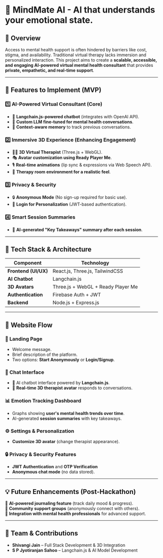 # 🧠 MindMate AI - AI that understands your emotional state.

## 🚀 Overview  
Access to mental health support is often hindered by barriers like cost, stigma, and availability. Traditional virtual therapy lacks immersion and personalized interaction. This project aims to create a **scalable, accessible, and engaging AI-powered virtual mental health consultant** that provides **private, empathetic, and real-time support**.  

---

## 🔹 Features to Implement (MVP)

### **1️⃣ AI-Powered Virtual Consultant (Core)**
- 🧩 **Langchain.js-powered chatbot** (integrates with OpenAI API).  
- 🏥 **Custom LLM fine-tuned for mental health conversations**.  
- 🧠 **Context-aware memory** to track previous conversations.  

### **2️⃣ Immersive 3D Experience (Enhancing Engagement)**
- 🏃‍♂️ **3D Virtual Therapist** (Three.js + WebGL).  
- 🎭 **Avatar customization using Ready Player Me**.  
- 🎙 **Real-time animations** (lip sync & expressions via Web Speech API).  
- 🏡 **Therapy room environment for a realistic feel**.  

### **3️⃣ Privacy & Security**
- 🔒 **Anonymous Mode** (No sign-up required for basic use).  
- 🔑 **Login for Personalization** (JWT-based authentication).  

### **4️⃣ Smart Session Summaries**
- 📜 **AI-generated "Key Takeaways" summary after each session**.  

---

## 🔹 Tech Stack & Architecture  

| **Component**        | **Technology** |
|----------------------|---------------|
| **Frontend (UI/UX)** | React.js, Three.js, TailwindCSS |
| **AI Chatbot**       | Langchain.js |
| **3D Avatars**       | Three.js + WebGL + Ready Player Me |
| **Authentication**   | Firebase Auth + JWT |
| **Backend**          | Node.js + Express.js |

---

## 🔹 Website Flow  

### **👋 Landing Page**
- Welcome message.  
- Brief description of the platform.  
- Two options: **Start Anonymously** or **Login/Signup**.  

### **💬 Chat Interface**
- 🌟 AI chatbot interface powered by **Langchain.js**.  
- 🌟 **Real-time 3D therapist avatar** responds to conversations.  

### **📊 Emotion Tracking Dashboard**
- Graphs showing **user's mental health trends over time**.  
- AI-generated **session summaries** with key takeaways.  

### **⚙️ Settings & Personalization**
- **Customize 3D avatar** (change therapist appearance).  

### **🔒 Privacy & Security Features**
- **JWT Authentication** and **OTP Verification**
- **Anonymous chat mode** (no data stored).  

---

## 💡 Future Enhancements (Post-Hackathon)  
🔹 **AI-powered journaling feature** (track daily mood & progress).  
🔹 **Community support groups** (anonymously connect with others).  
🔹 **Integration with mental health professionals** for advanced support.  

---

## 🤝 Team & Contributions  
- **Shivangi Jain** – Full Stack Development & 3D Integration  
- **S P Jyotiranjan Sahoo** – Langchain.js & AI Model Development  

